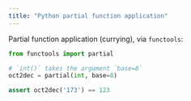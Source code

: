 ```yaml
---
title: "Python partial function application"
---
```


Partial function application (currying), via `functools`:

```py
from functools import partial

# `int()` takes the argument `base=8`
oct2dec = partial(int, base=8)

assert oct2dec('173') == 123
```
